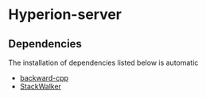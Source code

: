 # Hyperion-server

## Dependencies

The installation of dependencies listed below is automatic

* [backward-cpp](https://github.com/bombela/backward-cpp)
* [StackWalker](https://github.com/JochenKalmbach/StackWalker)